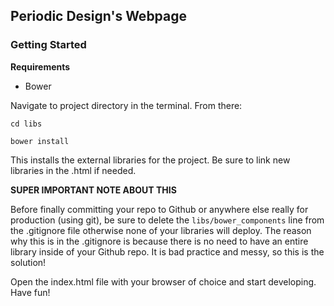 ## Periodic Design's Webpage


### Getting Started

**Requirements**
* Bower

Navigate to project directory in the terminal. From there:

`cd libs`

`bower install`

This installs the external libraries for the project.
Be sure to link new libraries in the .html if needed.

**SUPER IMPORTANT NOTE ABOUT THIS**

Before finally committing your repo to Github or anywhere else really for production (using git), be sure to delete the
`libs/bower_components`
line from the .gitignore file otherwise none of your libraries will deploy. The reason why this is in the .gitignore is because there is no need to have an entire library inside of your Github repo. It is bad practice and messy, so this is the solution!

Open the index.html file with your browser of choice and start developing.
Have fun!
